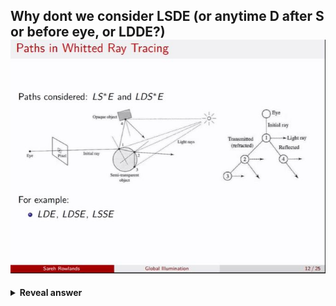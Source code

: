## Why dont we consider LSDE (or anytime D after S or before eye, or LDDE?)<img src="../../../../../media/paste-4cdb1753b525c7249b23b3519697a62dc5fff6b1.jpg">
<details>
<summary><b>Reveal answer</b></summary>
<img src="../../../../../media/paste-4cdb1753b525c7249b23b3519697a62dc5fff6b1.jpg"><br>Diffuse is only allowed when it’s the first surface after light, and nothing else diffuse can follow.
</details>
